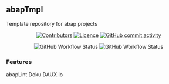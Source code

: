 <div id="top"></div>

## abapTmpl
Template repository for abap projects

<p align="center">
    <a href="https://github.com/abapTools/abapTmpl/contributors" alt="Contributors">
        <img alt="Contributors" src="https://img.shields.io/github/contributors/badges/shields" /></a>
	<a href="https://github.com/abapTools/abapTmpl/blob/master/LICENSE" alt="Licence">
		<img alt="Licence" src="https://img.shields.io/github/license/abapTools/abapTmpl?label=MIT"></a>
	<a href="https://github.com/abapTools/abapTmpl/pulse" alt="Activity">
		<img alt="GitHub commit activity" src="https://img.shields.io/github/commit-activity/m/abapTools/abapTmpl"></a>		
</p>		
<p align="center">
	<img alt="GitHub Workflow Status" src="https://img.shields.io/github/workflow/status/abapTools/abapTmpl/abaplint?label=abaplint">
	<img alt="GitHub Workflow Status" src="https://img.shields.io/github/workflow/status/abapTools/abapTmpl/Documentation?label=Documentation">
</p>


### Features

abapLint
Doku DAUX.io

